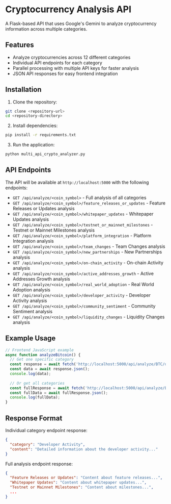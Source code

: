 # Cryptocurrency Analysis API

A Flask-based API that uses Google's Gemini to analyze cryptocurrency information across multiple categories.

## Features

- Analyze cryptocurrencies across 12 different categories
- Individual API endpoints for each category
- Parallel processing with multiple API keys for faster analysis
- JSON API responses for easy frontend integration

## Installation

1. Clone the repository:
```bash
git clone <repository-url>
cd <repository-directory>
```

2. Install dependencies:
```bash
pip install -r requirements.txt
```

3. Run the application:
```bash
python multi_api_crypto_analyzer.py
```

## API Endpoints

The API will be available at `http://localhost:5000` with the following endpoints:

- `GET /api/analyze/<coin_symbol>` - Full analysis of all categories
- `GET /api/analyze/<coin_symbol>/feature_releases_or_updates` - Feature Releases or Updates analysis
- `GET /api/analyze/<coin_symbol>/whitepaper_updates` - Whitepaper Updates analysis
- `GET /api/analyze/<coin_symbol>/testnet_or_mainnet_milestones` - Testnet or Mainnet Milestones analysis
- `GET /api/analyze/<coin_symbol>/platform_integration` - Platform Integration analysis
- `GET /api/analyze/<coin_symbol>/team_changes` - Team Changes analysis
- `GET /api/analyze/<coin_symbol>/new_partnerships` - New Partnerships analysis
- `GET /api/analyze/<coin_symbol>/on-chain_activity` - On-chain Activity analysis
- `GET /api/analyze/<coin_symbol>/active_addresses_growth` - Active Addresses Growth analysis
- `GET /api/analyze/<coin_symbol>/real_world_adoption` - Real World Adoption analysis
- `GET /api/analyze/<coin_symbol>/developer_activity` - Developer Activity analysis
- `GET /api/analyze/<coin_symbol>/community_sentiment` - Community Sentiment analysis
- `GET /api/analyze/<coin_symbol>/liquidity_changes` - Liquidity Changes analysis

## Example Usage

```javascript
// Frontend JavaScript example
async function analyzeBitcoin() {
  // Get one specific category
  const response = await fetch('http://localhost:5000/api/analyze/BTC/developer_activity');
  const data = await response.json();
  console.log(data);
  
  // Or get all categories
  const fullResponse = await fetch('http://localhost:5000/api/analyze/BTC');
  const fullData = await fullResponse.json();
  console.log(fullData);
}
```

## Response Format

Individual category endpoint response:
```json
{
  "category": "Developer Activity",
  "content": "Detailed information about the developer activity..."
}
```

Full analysis endpoint response:
```json
{
  "Feature Releases or Updates": "Content about feature releases...",
  "Whitepaper Updates": "Content about whitepaper updates...",
  "Testnet or Mainnet Milestones": "Content about milestones...",
  ...
}
``` 